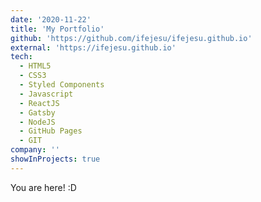 ```yaml
---
date: '2020-11-22'
title: 'My Portfolio'
github: 'https://github.com/ifejesu/ifejesu.github.io'
external: 'https://ifejesu.github.io'
tech:
  - HTML5
  - CSS3
  - Styled Components
  - Javascript
  - ReactJS
  - Gatsby
  - NodeJS
  - GitHub Pages
  - GIT
company: ''
showInProjects: true
---
```


You are here! :D
